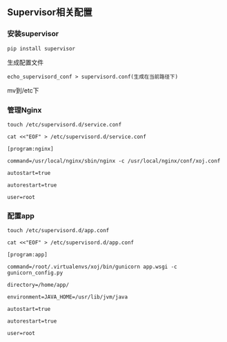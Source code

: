 ## **Supervisor相关配置**

### 安装supervisor

```
pip install supervisor
```
生成配置文件
```
echo_supervisord_conf > supervisord.conf(生成在当前路径下)
```
mv到/etc下


### 管理Nginx
```shell
touch /etc/supervisord.d/service.conf

cat <<"EOF" > /etc/supervisord.d/service.conf

[program:nginx]

command=/usr/local/nginx/sbin/nginx -c /usr/local/nginx/conf/xoj.conf

autostart=true

autorestart=true

user=root
```

### 配置app
```shell
touch /etc/supervisord.d/app.conf

cat <<"EOF" > /etc/supervisord.d/app.conf

[program:app]

command=/root/.virtualenvs/xoj/bin/gunicorn app.wsgi -c gunicorn_config.py

directory=/home/app/

environment=JAVA_HOME=/usr/lib/jvm/java

autostart=true

autorestart=true

user=root
```